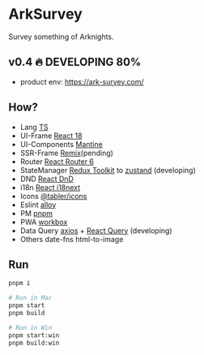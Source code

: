 # ArkSurvey

Survey something of Arknights.

## v0.4 🔥 DEVELOPING 80%

- product env: https://ark-survey.com/

## How?

- Lang [TS](https://www.typescriptlang.org/docs/handbook/intro.html)
- UI-Frame [React 18](https://beta.reactjs.org/learn/passing-data-deeply-with-context)
- UI-Components [Mantine](https://mantine.dev/core/app-shell/)
- SSR-Frame [Remix](https://remix.run/docs/en/v1)(pending)
- Router [React Router 6](https://reactrouter.com/docs/en/v6/getting-started/overview)
- StateManager [Redux Toolkit](https://redux-toolkit.js.org/tutorials/quick-start) to [zustand](https://github.com/pmndrs/zustand) (developing)
- DND [React DnD](https://react-dnd.github.io/react-dnd/about)
- i18n [React i18next](https://react.i18next.com/)
- Icons [@tabler/icons](https://tabler-icons.io/)
- Eslint [alloy](https://github.com/AlloyTeam/eslint-config-alloy)
- PM [pnpm](https://github.com/pnpm/pnpm)
- PWA [workbox](https://web.dev/learn/pwa/workbox/)
- Data Query [axios](https://github.com/axios/axios) + [React Query](https://react-query.tanstack.com/overview) (developing)
- Others date-fns html-to-image

## Run

```sh
pnpm i

# Run in Mac
pnpm start
pnpm build

# Run in Win
pnpm start:win
pnpm build:win
```

